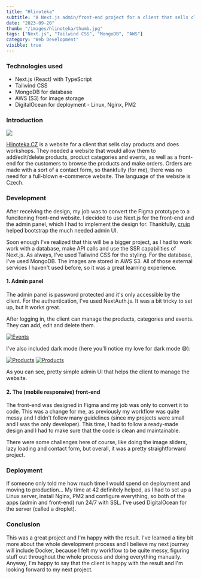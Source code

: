 ```yaml
---
title: "Hlinoteka"
subtitle: "A Next.js admin/front-end project for a client that sells clay products."
date: "2023-09-20"
thumb: "/images/hlinoteka/thumb.jpg"
tags: ["Next.js", "Tailwind CSS", "MongoDB", "AWS"]
category: "Web Development"
visible: true
---
```


### Technologies used

* Next.js (React) with TypeScript
* Tailwind CSS
* MongoDB for database
* AWS (S3) for image storage
* DigitalOcean for deployment - Linux, Nginx, PM2

### Introduction

![](/images/hlinoteka/thumb.jpg)

[Hlinoteka.CZ](https://hlinoteka.cz/) is a website for a client that sells clay products and does workshops. They needed a website that would allow them to add/edit/delete products, product categories and events, as well as a front-end for the customers to browse the products and make orders. Orders are made with a sort of a contact form, so thankfully (for me), there was no need for a full-blown e-commerce website. The language of the website is Czech.

### Development

After receiving the design, my job was to convert the Figma prototype to a funcitoning front-end website. I decided to use Next.js for the front-end and the admin panel, which I had to implement the design for. Thankfully, [cruip](https://cruip.com/) helped bootstrap the much needed admin UI.

Soon enough I've realized that this will be a bigger project, as I had to work work with a database, make API calls and use the SSR capabilities of Next.js. As always, I've used Tailwind CSS for the styling. For the database, I've used MongoDB. The images are stored in AWS S3. All of those external services I haven't used before, so it was a great learning experience.

#### 1. Admin panel

The admin panel is password protected and it's only accessible by the client. For the authentication, I've used NextAuth.js. It was a bit tricky to set up, but it works great.

After logging in, the client can manage the products, categories and events. They can add, edit and delete them.

[<img src="/images/hlinoteka/admin-events-thumb.jpg" alt="Events" className="inline-flex" />](/images/hlinoteka/admin-events.jpg)

I've also included dark mode (here you'll notice my love for dark mode 😅):

[<img src="/images/hlinoteka/admin-products-thumb.jpg" alt="Products" className="inline-flex" />](/images/hlinoteka/admin-products.jpg)
[<img src="/images/hlinoteka/admin-products-edit-thumb.jpg" alt="Products" className="inline-flex" />](/images/hlinoteka/admin-products-edit.jpg)

As you can see, pretty simple admin UI that helps the client to manage the website.

#### 2. The (mobile responsive) front-end

The front-end was designed in Figma and my job was only to convert it to code. This was a change for me, as previously my workflow was quite messy and I didn't follow many guidelines (since my projects were small and I was the only developer). This time, I had to follow a ready-made design and I had to make sure that the code is clean and maintainable.

There were some challenges here of course, like doing the image sliders, lazy loading and contact form, but overall, it was a pretty straightforward project.

### Deployment

If someone only told me how much time I would spend on deployment and moving to production... My time at 42 definitely helped, as I had to set up a Linux server, install Nginx, PM2 and configure everything, so both of the apps (admin and front-end) run 24/7 with SSL. I've used DigitalOcean for the server (called a droplet).

### Conclusion

This was a great project and I'm happy with the result. I've learned a tiny bit more about the whole development process and I believe my next journey will include Docker, because I felt my workflow to be quite messy, figuring stuff out throughout the whole process and doing everything manually. Anyway, I'm happy to say that the client is happy with the result and I'm looking forward to my next project.